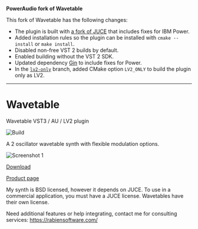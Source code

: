 **PowerAudio fork of Wavetable**

This fork of Wavetable has the following changes:

* The plugin is built with [a fork of JUCE] that includes fixes for IBM Power.
* Added installation rules so the plugin can be installed with
  `cmake --install` or `make install`.
* Disabled non-free VST 2 builds by default.
* Enabled building without the VST 2 SDK.
* Updated dependency [Gin] to include fixes for Power.
* In the [`lv2-only`] branch, added CMake option `LV2_ONLY` to build the plugin
  only as LV2.

[a fork of JUCE]: https://github.com/poweraudio/JUCE
[Gin]: https://github.com/FigBug/Gin
[`lv2-only`]: https://github.com/poweraudio/socalabs-wavetable/tree/lv2-only

---

# Wavetable
Wavetable VST3 / AU / LV2 plugin

![Build](https://github.com/FigBug/Wavetable/workflows/Build/badge.svg)

A 2 oscillator wavetable synth with flexible modulation options.

![Screenshot 1](Screenshots/Screenshot1.png)

[Download](https://github.com/FigBug/Wavetable/releases)

[Product page](https://socalabs.com/synths/Wavetable/)

My synth is BSD licensed, however it depends on JUCE. To use in a commercial application, you must have a JUCE license. Wavetables have their own license. 

Need additional features or help integrating, contact me for consulting services: https://rabiensoftware.com/
